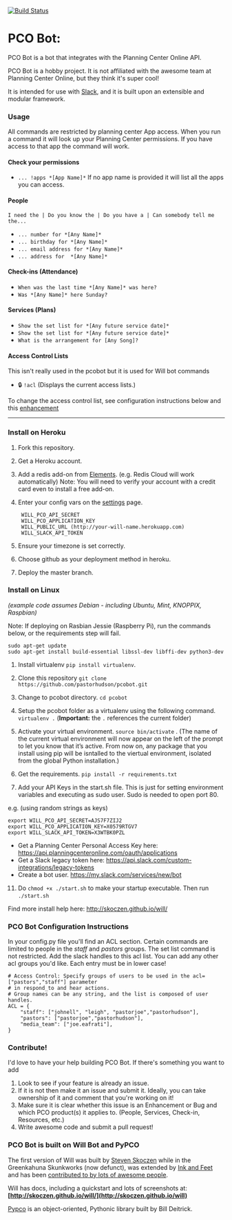 [![Build Status](https://travis-ci.org/pastorhudson/pcobot.svg?branch=master)](https://travis-ci.org/pastorhudson/pcobot)
# PCO Bot:
PCO Bot is a bot that integrates with the Planning Center Online API.

PCO Bot is a hobby project. It is not affiliated with the awesome team at Planning Center Online, 
but they think it's super cool!

It is intended for use with [Slack](https://slack.com/), and it is built upon an extensible and modular framework.

### Usage

All commands are restricted by planning center App access. 
When you run a command it will look up your Planning Center permissions. 
If you have access to that app the command will work.

#### Check your permissions
*  ```... !apps *[App Name]*```
If no app name is provided it will list all the apps you can access. 


#### People

```I need the | Do you know the | Do you have a | Can somebody tell me the...```

*  ```... number for *[Any Name]*```   
*  ```... birthday for *[Any Name]*```
*  ```... email address for *[Any Name]*```
*  ```... address for  *[Any Name]*```

#### Check-ins (Attendance)
* ```When was the last time *[Any Name]* was here?```
* ```Was *[Any Name]* here Sunday?```

#### Services (Plans)
* ```Show the set list for *[Any future service date]*```
* ```Show the set list for *[Any future service date]*```
* ```What is the arrangement for [Any Song]?```

#### Access Control Lists
This isn't really used in the pcobot but it is used for Will bot commands
* :lock: ```!acl``` (Displays the current access lists.)

To change the access control list, see configuration instructions below and this [enhancement](https://github.com/pastorhudson/pcobot/issues/17)

----------------------------------
### Install on Heroku

1. Fork this repository.
1. Get a Heroku account.
2. Add a redis add-on from [Elements](https://elements.heroku.com/addons). (e.g. Redis Cloud will work automatically) Note: You will need to verify your account with a credit card even to install a free add-on.
4. Enter your config vars on the [settings](https://dashboard.heroku.com/apps/your_app/settings) page.

		WILL_PCO_API_SECRET
		WILL_PCO_APPLICATION_KEY
		WILL_PUBLIC_URL (http://your-will-name.herokuapp.com)
		WILL_SLACK_API_TOKEN
		
5. Ensure your timezone is set correctly.
2. Choose github as your deployment method in heroku.
4. Deploy the master branch.

### Install on Linux 
*(example code assumes Debian - including Ubuntu, Mint, KNOPPIX, Raspbian)*

Note: If deploying on Rasbian Jessie (Raspberry Pi), run the commands below, or the requirements step will fail. 
```
sudo apt-get update
sudo apt-get install build-essential libssl-dev libffi-dev python3-dev
```

1. Install virtualenv ```pip install virtualenv```.
3. Clone this repository
 ```git clone https://github.com/pastorhudson/pcobot.git```
4. Change to pcobot directory. ```cd pcobot```
5. Setup the pcobot folder as a virtualenv using the following command. ```virtualenv .```  (**Important:** the `.` references the current folder)
6. Activate your virtual environment. ```source bin/activate``` . (The name of the current virtual environment will now appear on the left of the prompt to let you know that it’s active. From now on, any package that you install using pip will be isntalled to the viertual environment, isolated from the global Python installation.)
7. Get the requirements. ```pip install -r requirements.txt``` 

10. Add your API Keys in the start.sh file. This is just for setting environment
variables and executing as sudo user. Sudo is needed to open port 80.

e.g. (using random strings as keys)
```
export WILL_PCO_API_SECRET=AJS7F7ZIJ2
export WILL_PCO_APPLICATION_KEY=X0579RTGV7
export WILL_SLACK_API_TOKEN=X3WTBK0PZL
```
  * Get a Planning Center Personal Access Key here: https://api.planningcenteronline.com/oauth/applications
  * Get a Slack legacy token here: https://api.slack.com/custom-integrations/legacy-tokens
  * Create a bot user. https://my.slack.com/services/new/bot
	
11. Do ```chmod +x ./start.sh``` to make your startup executable.
Then run ```./start.sh```

Find more install help here:
http://skoczen.github.io/will/

### PCO Bot Configuration Instructions

In your config.py file you'll find an ACL section. Certain commands are limited to people in the *staff* and *pastors* groups.
The set list command is not restricted. Add the slack handles to this acl list. You can add any other 
acl groups you'd like. Each entry must be in lower case!
```
# Access Control: Specify groups of users to be used in the acl=["pastors","staff"] parameter
# in respond_to and hear actions.
# Group names can be any string, and the list is composed of user handles.
ACL = {
    "staff": ["johnell", "leigh", "pastorjoe","pastorhudson"],
    "pastors": ["pastorjoe","pastorhudson"],
	"media_team": ["joe.eafrati"],
}
```

### Contribute!
I'd love to have your help building PCO Bot. 
If there's something you want to add 
1. Look to see if your feature is already an issue.
2. If it is not then make it an issue and submit it. Ideally, you can take ownership of it and comment that you're working on it!
3. Make sure it is clear whether this issue is an Enhancement or Bug and which PCO product(s) it applies to. (People, Services, Check-in, Resources, etc.)
4. Write awesome code and submit a pull request!


### PCO Bot is built on Will Bot and PyPCO

The first version of Will was built by [Steven Skoczen](http://stevenskoczen.com) while in the Greenkahuna Skunkworks (now defunct), was extended by [Ink and Feet](https://inkandfeet.com) and has been [contributed to by lots of awesome people](http://skoczen.github.io/will/improve/#the-shoulders-of-giants).

Will has docs, including a quickstart and lots of screenshots at:
**[http://skoczen.github.io/will/](http://skoczen.github.io/will)** 


[Pypco](https://github.com/billdeitrick/pypco) is an object-oriented, Pythonic library built by Bill Deitrick.
